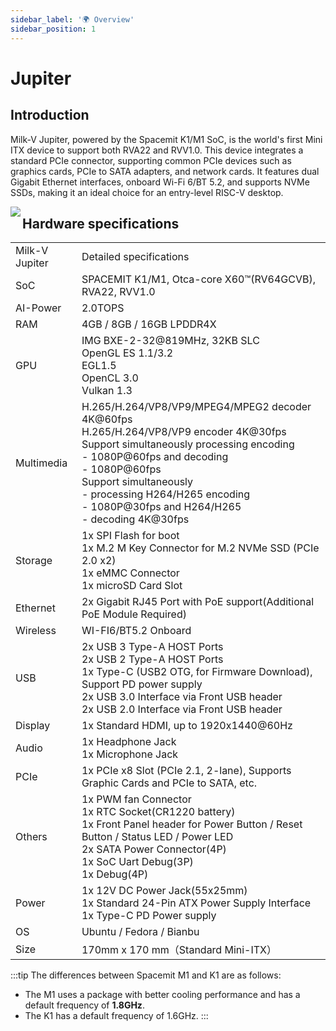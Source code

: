 ```yaml
---
sidebar_label: '🌍 Overview'
sidebar_position: 1
---
```


# Jupiter

## Introduction

Milk-V Jupiter, powered by the Spacemit K1/M1 SoC, is the world's first Mini ITX device to support both RVA22 and RVV1.0. This device integrates a standard PCIe connector, supporting common PCIe devices such as graphics cards, PCIe to SATA adapters, and network cards. It features dual Gigabit Ethernet interfaces, onboard Wi-Fi 6/BT 5.2, and supports NVMe SSDs, making it an ideal choice for an entry-level RISC-V desktop.

<Image src='/docs/jupiter/jupiter-overview.webp' maxWidth='100%' align='left' />

## Hardware specifications

<table>
    <tr>
        <td>Milk-V Jupiter</td>
        <td>Detailed specifications</td>
    </tr>
    <tr>
        <td>SoC</td>
        <td>SPACEMIT K1/M1, Otca-core X60™(RV64GCVB), RVA22, RVV1.0</td>
    </tr>
    <tr>
        <td>AI-Power</td>
        <td>2.0TOPS</td>
    </tr>
    <tr>
        <td>RAM</td>
        <td>4GB / 8GB / 16GB LPDDR4X</td>
    </tr>
    <tr>
        <td>GPU</td>
        <td>IMG BXE-2-32@819MHz, 32KB SLC <br/> OpenGL ES 1.1/3.2 <br/> EGL1.5 <br/> OpenCL 3.0 <br/> Vulkan 1.3</td>
    </tr>
    <tr>
        <td>Multimedia</td>
        <td>H.265/H.264/VP8/VP9/MPEG4/MPEG2 decoder 4K@60fps <br/> H.265/H.264/VP8/VP9 encoder 4K@30fps <br/> Support simultaneously processing encoding <br/> - 1080P@60fps and decoding <br/> - 1080P@60fps <br/> Support simultaneously <br/> - processing H264/H265 encoding <br/> - 1080P@30fps and H264/H265 <br/> - decoding 4K@30fps</td>
    </tr>
    <tr>
        <td>Storage</td>
        <td>1x SPI Flash for boot <br/> 1x M.2 M Key Connector for M.2 NVMe SSD (PCIe 2.0 x2) <br/> 1x eMMC Connector <br/> 1x microSD Card Slot</td>
    </tr>
    <tr>
        <td>Ethernet</td>
        <td>2x Gigabit RJ45 Port with PoE support(Additional PoE Module Required)</td>
    </tr>
    <tr>
        <td>Wireless</td>
        <td>WI-FI6/BT5.2 Onboard</td>
    </tr>
    <tr>
        <td>USB</td>
        <td>2x USB 3 Type-A HOST Ports <br/> 2x USB 2 Type-A HOST Ports <br/> 1x Type-C (USB2 OTG, for Firmware Download), Support PD power supply <br/> 2x USB 3.0 Interface via Front USB header <br/> 2x USB 2.0 Interface via Front USB header</td>
    </tr>
    <tr>
        <td>Display</td>
        <td>1x Standard HDMI, up to 1920x1440@60Hz</td>
    </tr>
    <tr>
        <td>Audio</td>
        <td>1x Headphone Jack <br/> 1x Microphone Jack</td>
    </tr>
    <tr>
        <td>PCIe</td>
        <td>1x PCIe x8 Slot (PCIe 2.1, 2-lane), Supports Graphic Cards and PCIe to SATA, etc.</td>
    </tr>
    <tr>
        <td>Others</td>
        <td>1x PWM fan Connector <br/> 1x RTC Socket(CR1220 battery) <br/> 1x Front Panel header for Power Button / Reset Button / Status LED / Power LED <br/> 2x SATA Power Connector(4P) <br/> 1x SoC Uart Debug(3P) <br/> 1x Debug(4P)</td>
    </tr>
    <tr>
        <td>Power</td>
        <td>1x 12V DC Power Jack(55x25mm) <br/> 1x Standard 24-Pin ATX Power Supply Interface <br/> 1x Type-C PD Power supply</td>
    </tr>
    <tr>
        <td>OS</td>
        <td>Ubuntu / Fedora / Bianbu</td>
    </tr>
    <tr>
        <td>Size</td>
        <td>170mm x 170 mm（Standard Mini-ITX）</td>
    </tr>
</table>

:::tip
The differences between Spacemit M1 and K1 are as follows:
- The M1 uses a package with better cooling performance and has a default frequency of **1.8GHz**.
- The K1 has a default frequency of 1.6GHz.
:::